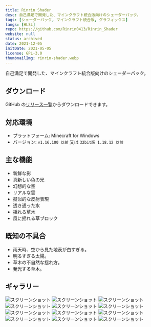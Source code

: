```yaml
---
title: Rinrin Shader
desc: 自己満足で開発した、マインクラフト統合版向けのシェーダーパック。
tags: [シェーダーパック, マインクラフト統合版, グラフィックス]
langs: [HLSL]
repo: https://github.com/Rinrin0413/Rinrin_Shader
website: null
status: archived
date: 2021-12-05
initDate: 2021-05-05
license: GPL-3.0
thumbnailImg: rinrin-shader.webp
---
```


自己満足で開発した、マインクラフト統合版向けのシェーダーパック。

## ダウンロード

GitHub の[リリース一覧](https://github.com/Rinrin0413/Rinrin_Shader/releases)からダウンロードできます。

## 対応環境

- プラットフォーム: Minecraft for Windows
- バージョン: `v1.16.100 以前` 又は `32bit版 1.18.12 以前`

## 主な機能

- 新鮮な影
- 真新しい色の光
- 幻想的な空
- リアルな雲
- 擬似的な反射表現
- 透き通った水
- 揺れる草木
- 風に揺れる草ブロック

## 既知の不具合

- 雨天時、空から見た地表が白すぎる。
- 明るすぎる太陽。
- 草木の不自然な揺れ方。
- 発光する草木。

## ギャラリー

![スクリーンショット](/images/projects/rinrin-shader/photo0.png)
![スクリーンショット](/images/projects/rinrin-shader/photo1.png)
![スクリーンショット](/images/projects/rinrin-shader/photo2.png)
![スクリーンショット](/images/projects/rinrin-shader/photo3.png)
![スクリーンショット](/images/projects/rinrin-shader/photo4.png)
![スクリーンショット](/images/projects/rinrin-shader/photo5.png)
![スクリーンショット](/images/projects/rinrin-shader/photo6.png)
![スクリーンショット](/images/projects/rinrin-shader/photo7.png)
![スクリーンショット](/images/projects/rinrin-shader/photo8.png)
![スクリーンショット](/images/projects/rinrin-shader/photo9.png)
![スクリーンショット](/images/projects/rinrin-shader/photo10.png)
![スクリーンショット](/images/projects/rinrin-shader/photo11.png)
